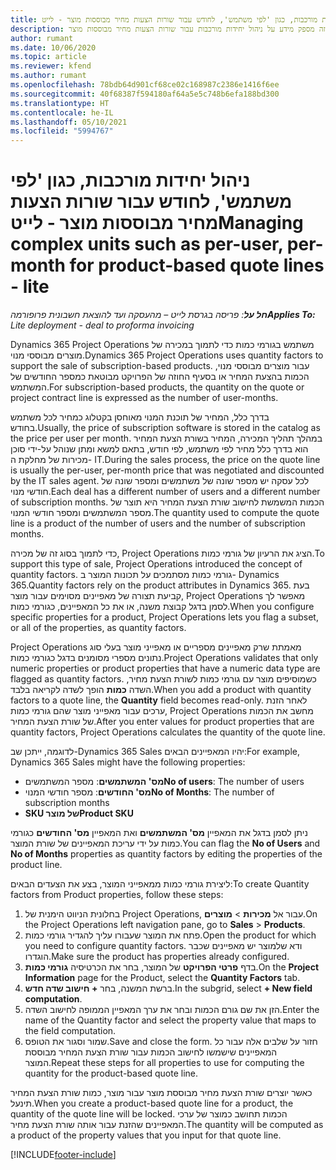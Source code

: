 ```yaml
---
title: ניהול יחידות מורכבות, כגון 'לפי משתמש', לחודש עבור שורות הצעות מחיר מבוססות מוצר - לייט
description: נושא זה מספק מידע על ניהול יחידות מורכבות עבור שורות הצעות מחיר מבוססות מוצר.
author: rumant
ms.date: 10/06/2020
ms.topic: article
ms.reviewer: kfend
ms.author: rumant
ms.openlocfilehash: 78bdb64d901cf68ce02c168987c2386e1416f6ee
ms.sourcegitcommit: 40f68387f594180af64a5e5c748b6efa188bd300
ms.translationtype: HT
ms.contentlocale: he-IL
ms.lasthandoff: 05/10/2021
ms.locfileid: "5994767"
---
```

# <a name="managing-complex-units-such-as-per-user-per-month-for-product-based-quote-lines---lite"></a><span data-ttu-id="22d10-103">ניהול יחידות מורכבות, כגון 'לפי משתמש', לחודש עבור שורות הצעות מחיר מבוססות מוצר - לייט</span><span class="sxs-lookup"><span data-stu-id="22d10-103">Managing complex units such as per-user, per-month for product-based quote lines - lite</span></span>

<span data-ttu-id="22d10-104">_**חל על**: פריסה בגרסת לייט – מהעסקה ועד להוצאת חשבונית פרופורמה_</span><span class="sxs-lookup"><span data-stu-id="22d10-104">_**Applies To:** Lite deployment - deal to proforma invoicing_</span></span>

<span data-ttu-id="22d10-105">Dynamics 365 Project Operations משתמש בגורמי כמות כדי לתמוך במכירה של מוצרים מבוססי מנוי.</span><span class="sxs-lookup"><span data-stu-id="22d10-105">Dynamics 365 Project Operations uses quantity factors to support the sale of subscription-based products.</span></span> <span data-ttu-id="22d10-106">עבור מוצרים מבוססי מנוי, הכמות בהצעת המחיר או בסעיף החוזה של הפרויקט מבוטאת כמספר החודשים של המשתמש.</span><span class="sxs-lookup"><span data-stu-id="22d10-106">For subscription-based products, the quantity on the quote or project contract line is expressed as the number of user-months.</span></span>

<span data-ttu-id="22d10-107">בדרך כלל, המחיר של תוכנת המנוי מאוחסן בקטלוג כמחיר לכל משתמש בחודש.</span><span class="sxs-lookup"><span data-stu-id="22d10-107">Usually, the price of subscription software is stored in the catalog as the price per user per month.</span></span> <span data-ttu-id="22d10-108">במהלך תהליך המכירה, המחיר בשורת הצעת המחיר הוא בדרך כלל מחיר לפי משתמש, לפי חודש, בתאם למשא ומתן שנוהל על-ידי סוכן מכירות של מחלקת ה- IT.</span><span class="sxs-lookup"><span data-stu-id="22d10-108">During the sales process, the price on the quote line is usually the per-user, per-month price that was negotiated and discounted by the IT sales agent.</span></span> <span data-ttu-id="22d10-109">לכל עסקה יש מספר שונה של משתמשים ומספר שונה של חודשי מנוי.</span><span class="sxs-lookup"><span data-stu-id="22d10-109">Each deal has a different number of users and a different number of subscription months.</span></span> <span data-ttu-id="22d10-110">הכמות המשמשת לחישוב שורת הצעת המחיר היא תוצר של מספר המשתמשים ומספר חודשי המנוי.</span><span class="sxs-lookup"><span data-stu-id="22d10-110">The quantity used to compute the quote line is a product of the number of users and the number of subscription months.</span></span>

<span data-ttu-id="22d10-111">כדי לתמוך בסוג זה של מכירה, Project Operations הציג את הרעיון של גורמי כמות.</span><span class="sxs-lookup"><span data-stu-id="22d10-111">To support this type of sale, Project Operations introduced the concept of quantity factors.</span></span> <span data-ttu-id="22d10-112">גורמי כמות מסתמכים על תכונות המוצר ב- Dynamics 365.</span><span class="sxs-lookup"><span data-stu-id="22d10-112">Quantity factors rely on the product attributes in Dynamics 365.</span></span> <span data-ttu-id="22d10-113">בעת קביעת תצורה של מאפיינים מסוימים עבור מוצר, Project Operations מאפשר לך לסמן בדגל קבוצת משנה, או את כל המאפיינים, כגורמי כמות.</span><span class="sxs-lookup"><span data-stu-id="22d10-113">When you configure specific properties for a product, Project Operations lets you flag a subset, or all of the properties, as quantity factors.</span></span>

<span data-ttu-id="22d10-114">Project Operations מאמתת שרק מאפיינים מספריים או מאפייני מוצר בעלי סוג נתונים מספרי מסומנים בדגל כגורמי כמות.</span><span class="sxs-lookup"><span data-stu-id="22d10-114">Project Operations validates that only numeric properties or product properties that have a numeric data type are flagged as quantity factors.</span></span> <span data-ttu-id="22d10-115">כשמוסיפים מוצר עם גורמי כמות לשורת הצעת מחיר, השדה **כמות** הופך לשדה לקריאה בלבד.</span><span class="sxs-lookup"><span data-stu-id="22d10-115">When you add a product with quantity factors to a quote line, the **Quantity** field becomes read-only.</span></span> <span data-ttu-id="22d10-116">לאחר הזנת ערכים עבור מאפייני מוצר שהם גורמי כמות, Project Operations מחשב את הכמות של שורת הצעת המחיר.</span><span class="sxs-lookup"><span data-stu-id="22d10-116">After you enter values for product properties that are quantity factors, Project Operations calculates the quantity of the quote line.</span></span>

<span data-ttu-id="22d10-117">לדוגמה, ייתכן שב-Dynamics 365 Sales יהיו המאפיינים הבאים:</span><span class="sxs-lookup"><span data-stu-id="22d10-117">For example, Dynamics 365 Sales might have the following properties:</span></span>

- <span data-ttu-id="22d10-118">**מס' המשתמשים**: מספר המשתמשים</span><span class="sxs-lookup"><span data-stu-id="22d10-118">**No of users**: The number of users</span></span>
- <span data-ttu-id="22d10-119">**מס' החודשים**: מספר חודשי המנוי</span><span class="sxs-lookup"><span data-stu-id="22d10-119">**No of Months**: The number of subscription months</span></span>
- <span data-ttu-id="22d10-120">**SKU של מוצר**</span><span class="sxs-lookup"><span data-stu-id="22d10-120">**Product SKU**</span></span>

<span data-ttu-id="22d10-121">ניתן לסמן בדגל את המאפיין **מס' המשתמשים** ואת המאפיין **מס' החודשים** כגורמי כמות על ידי עריכת המאפיינים של שורת המוצר.</span><span class="sxs-lookup"><span data-stu-id="22d10-121">You can flag the **No of Users** and **No of Months** properties as quantity factors by editing the properties of the product line.</span></span>

<span data-ttu-id="22d10-122">ליצירת גורמי כמות ממאפייני המוצר, בצע את הצעדים הבאים:</span><span class="sxs-lookup"><span data-stu-id="22d10-122">To create Quantity factors from Product properties, follow these steps:</span></span>

1. <span data-ttu-id="22d10-123">בחלונית הניווט הימנית של Project Operations, עבור אל **מכירות** > **מוצרים**.</span><span class="sxs-lookup"><span data-stu-id="22d10-123">On the Project Operations left navigation pane, go to **Sales** > **Products**.</span></span>
2. <span data-ttu-id="22d10-124">פתח את המוצר שעבורו עליך להגדיר גורמי כמות.</span><span class="sxs-lookup"><span data-stu-id="22d10-124">Open the product for which you need to configure quantity factors.</span></span> <span data-ttu-id="22d10-125">ודא שלמוצר יש מאפיינים שכבר הוגדרו.</span><span class="sxs-lookup"><span data-stu-id="22d10-125">Make sure the product has properties already configured.</span></span>
3. <span data-ttu-id="22d10-126">בדף **פרטי הפרויקט** של המוצר, בחר את הכרטיסיה **גורמי כמות**.</span><span class="sxs-lookup"><span data-stu-id="22d10-126">On the **Project Information** page for the Product, select the **Quantity Factors** tab.</span></span>
4. <span data-ttu-id="22d10-127">ברשת המשנה, בחר **+ חישוב שדה חדש‬**.</span><span class="sxs-lookup"><span data-stu-id="22d10-127">In the subgrid, select **+ New field computation**.</span></span>
5. <span data-ttu-id="22d10-128">הזן את שם גורם הכמות ובחר את ערך המאפיין הממופה לחישוב השדה.</span><span class="sxs-lookup"><span data-stu-id="22d10-128">Enter the name of the Quantity factor and select the property value that maps to the field computation.</span></span>
6. <span data-ttu-id="22d10-129">שמור וסגור את הטופס.</span><span class="sxs-lookup"><span data-stu-id="22d10-129">Save and close the form.</span></span> <span data-ttu-id="22d10-130">חזור על שלבים אלה עבור כל המאפיינים שישמשו לחישוב הכמות עבור שורת הצעת המחיר מבוססת המוצר.</span><span class="sxs-lookup"><span data-stu-id="22d10-130">Repeat these steps for all properties to use for computing the quantity for the product-based quote line.</span></span>

<span data-ttu-id="22d10-131">כאשר יוצרים שורת הצעת מחיר מבוססת מוצר עבור מוצר, כמות שורת הצעת המחיר תינעל.</span><span class="sxs-lookup"><span data-stu-id="22d10-131">When you create a product-based quote line for a product, the quantity of the quote line will be locked.</span></span> <span data-ttu-id="22d10-132">הכמות תחושב כמוצר של ערכי המאפיינים שהזנת עבור אותה שורת הצעת מחיר.</span><span class="sxs-lookup"><span data-stu-id="22d10-132">The quantity will be computed as a product of the property values that you input for that quote line.</span></span>


[!INCLUDE[footer-include](../../includes/footer-banner.md)]